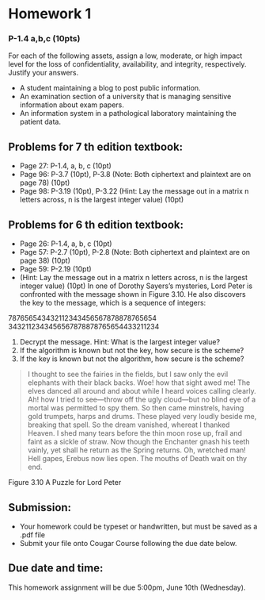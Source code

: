 # Homework 1

### P-1.4 a,b,c (10pts)
For each of the following assets, assign a low, moderate, or high impact level for the loss of confidentiality, availability, and integrity, respectively. Justify your answers.

* A student maintaining a blog to post public information.
* An examination section of a university that is managing sensitive information about exam papers.
* An information system in a pathological laboratory maintaining the patient data.

## Problems for 7 th edition textbook:

* Page 27: P-1.4, a, b, c (10pt)
* Page 96: P-3.7 (10pt), P-3.8 (Note: Both ciphertext and plaintext are on page 78) (10pt)
* Page 98: P-3.19 (10pt), P-3.22 (Hint: Lay the message out in a matrix n letters across, n is the largest integer value) (10pt)

## Problems for 6 th edition textbook:

* Page 26: P-1.4, a, b, c (10pt)
* Page 57: P-2.7 (10pt), P-2.8 (Note: Both ciphertext and plaintext are on page 38) (10pt)
* Page 59: P-2.19 (10pt)
* (Hint: Lay the message out in a matrix n letters across, n is the largest integer value) (10pt) In one of Dorothy Sayers’s mysteries, Lord Peter is confronted with the message shown in Figure 3.10. He also discovers the key to the message, which is a sequence of integers:

787656543432112343456567878878765654
3432112343456567878878765654433211234

1. Decrypt the message. Hint: What is the largest integer value?
2. If the algorithm is known but not the key, how secure is the scheme?
3. If the key is known but not the algorithm, how secure is the scheme?

> I thought to see the fairies in the fields, but I saw only the evil elephants with their black backs. Woe!
> how that sight awed me! The elves danced all around and about while I heard voices calling clearly. Ah!
> how I tried to see—throw off the ugly cloud—but no blind eye of a mortal was permitted to spy them. So
> then came minstrels, having gold trumpets, harps and drums. These played very loudly beside me, 
> breaking that spell. So the dream vanished, whereat I thanked Heaven. I shed many tears before the thin
> moon rose up, frail and faint as a sickle of straw. Now though the Enchanter gnash his teeth vainly, yet
> shall he return as the Spring returns. Oh, wretched man! Hell gapes, Erebus now lies open. The mouths of
> Death wait on thy end.

Figure 3.10 A Puzzle for Lord Peter

## Submission:

* Your homework could be typeset or handwritten, but must be saved as a .pdf file
* Submit your file onto Cougar Course following the due date below.

## Due date and time:

This homework assignment will be due 5:00pm, June 10th (Wednesday).
